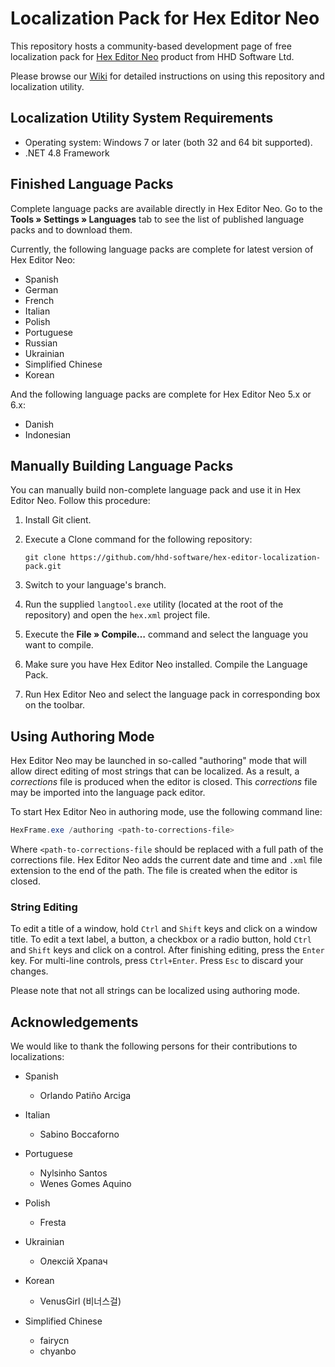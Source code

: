 # Localization Pack for Hex Editor Neo

This repository hosts a community-based development page of free localization pack for [Hex Editor Neo](//www.hhdsoftware.com/free-hex-editor) product from HHD Software Ltd.

Please browse our [Wiki](https://github.com/hhd-software/hex-editor-localization-pack/wiki) for detailed instructions on using this repository and localization utility.

## Localization Utility System Requirements

* Operating system: Windows 7 or later (both 32 and 64 bit supported).
* .NET 4.8 Framework

## Finished Language Packs

Complete language packs are available directly in Hex Editor Neo. Go to the **Tools » Settings » Languages** tab to see the list of published language packs and to download them.

Currently, the following language packs are complete for latest version of Hex Editor Neo:

* Spanish
* German
* French
* Italian
* Polish
* Portuguese
* Russian
* Ukrainian
* Simplified Chinese
* Korean

And the following language packs are complete for Hex Editor Neo 5.x or 6.x:

* Danish
* Indonesian

## Manually Building Language Packs

You can manually build non-complete language pack and use it in Hex Editor Neo. Follow this procedure:

1. Install Git client.
2. Execute a Clone command for the following repository:

   ```
   git clone https://github.com/hhd-software/hex-editor-localization-pack.git
   ```

3. Switch to your language's branch.
4. Run the supplied `langtool.exe` utility (located at the root of the repository) and open the `hex.xml` project file.
5. Execute the **File » Compile…** command and select the language you want to compile.
6. Make sure you have Hex Editor Neo installed. Compile the Language Pack.
7. Run Hex Editor Neo and select the language pack in corresponding box on the toolbar.

## Using Authoring Mode

Hex Editor Neo may be launched in so-called "authoring" mode that will allow direct editing of most strings that can be localized. As a result, a *corrections* file is produced when the editor is closed. This *corrections* file may be imported into the language pack editor.

To start Hex Editor Neo in authoring mode, use the following command line:

```PowerShell
HexFrame.exe /authoring <path-to-corrections-file>
```

Where `<path-to-corrections-file` should be replaced with a full path of the corrections file. Hex Editor Neo adds the current date and time and `.xml` file extension to the end of the path. The file is created when the editor is closed.

### String Editing

To edit a title of a window, hold `Ctrl` and `Shift` keys and click on a window title. To edit a text label, a button, a checkbox or a radio button, hold `Ctrl` and `Shift` keys and click on a control. After finishing editing, press the `Enter` key. For multi-line controls, press `Ctrl+Enter`. Press `Esc` to discard your changes.

Please note that not all strings can be localized using authoring mode.

## Acknowledgements

We would like to thank the following persons for their contributions to localizations:

* Spanish
   * Orlando Patiño Arciga

* Italian
   * Sabino Boccaforno

* Portuguese
   * Nylsinho Santos
   * Wenes Gomes Aquino

* Polish
   * Fresta

* Ukrainian
   * Олексій Храпач

* Korean
   * VenusGirl (비너스걸)

* Simplified Chinese
   * fairycn
   * chyanbo
